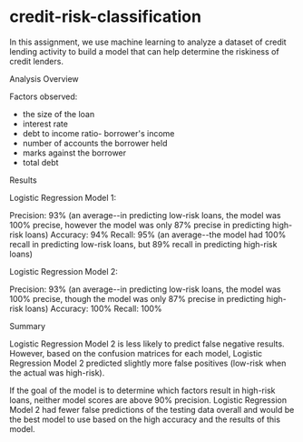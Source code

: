 # credit-risk-classification

In this assignment, we use machine learning to analyze a dataset of credit lending activity to build a model that can help determine the riskiness of credit lenders.

Analysis Overview

Factors observed:

- the size of the loan
- interest rate
- debt to income ratio- borrower's income
- number of accounts the borrower held
- marks against the borrower
- total debt

Results

Logistic Regression Model 1:

Precision: 93% (an average--in predicting low-risk loans, the model was 100% precise, however the model was only 87% precise in predicting high-risk loans)
Accuracy: 94%
Recall: 95% (an average--the model had 100% recall in predicting low-risk loans, but 89% recall in predicting high-risk loans)

Logistic Regression Model 2:

Precision: 93% (an average--in predicting low-risk loans, the model was 100% precise, though the model was only 87% precise in predicting high-risk loans)
Accuracy: 100%
Recall: 100%

Summary

Logistic Regression Model 2 is less likely to predict false negative results. However, based on the confusion matrices for each model, Logistic Regression Model 2 predicted slightly more false positives (low-risk when the actual was high-risk).

If the goal of the model is to determine which factors result in high-risk loans, neither model scores are above 90% precision. Logistic Regression Model 2 had fewer false predictions of the testing data overall and would be the best model to use based on the high accuracy and the results of this model.
